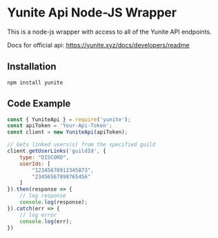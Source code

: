 # Yunite Api Node-JS Wrapper
This is a node-js wrapper with access to all of the Yunite API endpoints.

Docs for official api: https://yunite.xyz/docs/developers/readme

## Installation
```
npm install yunite
```

## Code Example
```js
const { YuniteApi } = require('yunite');
const apiToken = 'Your-Api-Token';
const client = new YuniteApi(apiToken);

// Gets linked users(s) from the specified guild
client.getUserLinks('guildId', {
    type: "DISCORD",
    userIds: [
        "12345678912345873",
        "23456567898765456"
    ]
}).then(response => {
    // log response
    console.log(response);
}).catch(err => {
    // log error
    console.log(err);
})
```